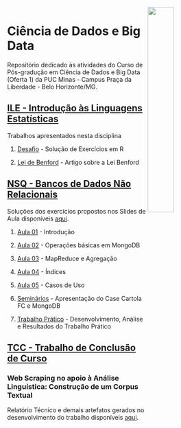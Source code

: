 <img src="/zImagens/word-cloud-big-data-1.jpg" align="right" width="35%" height="35%"/>

# Ciência de Dados e Big Data
Repositório dedicado às atividades do Curso de Pós-gradução em Ciência de Dados e Big Data (Oferta 1) da PUC Minas - Campus Praça da Liberdade - Belo Horizonte/MG.

## [ILE - Introdução às Linguagens Estatísticas](LinguagensEstatisticas)
Trabalhos apresentados nesta disciplina

1. [Desafio](LinguagensEstatisticas/Desafio) - Solução de Exercícios em R

2. [Lei de Benford](LinguagensEstatisticas/ArtigoLeiDeBenford) - Artigo sobre a Lei Benford


## [NSQ - Bancos de Dados Não Relacionais](NoSQL)
Soluções dos exercícios propostos nos Slides de Aula disponíveis [aqui](https://github.com/gcouti/nosql-class "GitHub Gabriel - gcouti").

1. [Aula 01](NoSQL/Aula01) - Introdução

2. [Aula 02](NoSQL/Aula02) - Operações básicas em MongoDB

3. [Aula 03](NoSQL/Aula03) - MapReduce e Agregação

4. [Aula 04](NoSQL/Aula04) - Índices

5. [Aula 05](NoSQL/Aula05) - Casos de Uso

6. [Seminários](NoSQL/Seminarios) - Apresentação do Case Cartola FC e MongoDB

7. [Trabalho Prático](NoSQL/TrabalhoPratico) - Desenvolvimento, Análise e Resultados do Trabalho Prático


## [TCC - Trabalho de Conclusão de Curso](TCC)
### Web Scraping no apoio à Análise Linguística: Construção de um Corpus Textual

Relatório Técnico e demais artefatos gerados no desenvolvimento do trabalho disponíveis [aqui](TCC).
